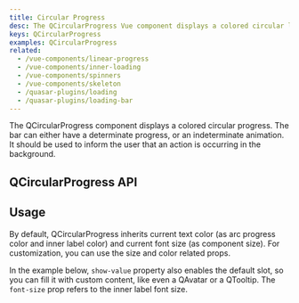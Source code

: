 ```yaml
---
title: Circular Progress
desc: The QCircularProgress Vue component displays a colored circular loading indicator. The bar can either have a determinate progress, or an indeterminate animation.
keys: QCircularProgress
examples: QCircularProgress
related:
  - /vue-components/linear-progress
  - /vue-components/inner-loading
  - /vue-components/spinners
  - /vue-components/skeleton
  - /quasar-plugins/loading
  - /quasar-plugins/loading-bar
---
```


The QCircularProgress component displays a colored circular progress. The bar can either have a determinate progress, or an indeterminate animation. It should be used to inform the user that an action is occurring in the background.

## QCircularProgress API

<doc-api file="QCircularProgress" />

## Usage
By default, QCircularProgress inherits current text color (as arc progress color and inner label color) and current font size (as component size). For customization, you can use the size and color related props.

<doc-example title="Determined state" file="Determined" />

<doc-example title="Determinate and reverse" file="Reverse" />

<doc-example title="Offset angle" file="Angle" />

<doc-example title="Custom min/max (same model)" file="CustomMinMax" />

In the example below, `show-value` property also enables the default slot, so you can fill it with custom content, like even a QAvatar or a QTooltip. The `font-size` prop refers to the inner label font size.

<doc-example title="Show value" file="ShowValue" />

<doc-example title="Indeterminate state" file="Indeterminate" />

<doc-example title="Rounded arc of progress (v2.8.4+)" file="RoundedStyle" />

<doc-example title="Standard sizes" file="StandardSizes" />
